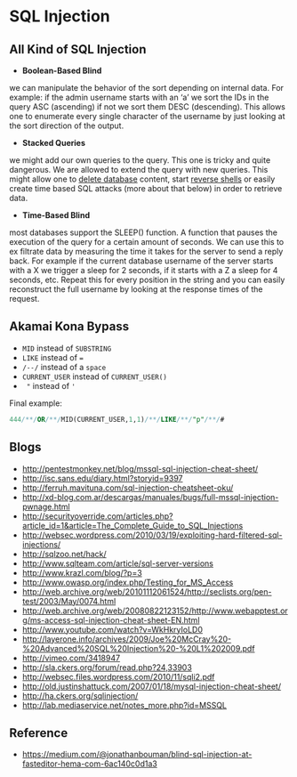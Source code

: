 # SQL Injection

## All Kind of SQL Injection 
   - **Boolean-Based Blind**
   
we can manipulate the behavior of the sort depending on internal data. For example: if the admin username starts with an ‘a’ we sort the IDs in the query ASC (ascending) if not we sort them DESC (descending). This allows one to enumerate every single character of the username by just looking at the sort direction of the output.

   - **Stacked Queries**

we might add our own queries to the query. This one is tricky and quite dangerous. We are allowed to extend the query with new queries. This might allow one to [delete database](https://stackoverflow.com/questions/12403662/how-to-remove-all-mysql-tables-from-the-command-line-without-drop-database-permi) content, start [reverse shells](https://security.stackexchange.com/questions/6919/leveraging-a-shell-from-sql-injection) or easily create time based SQL attacks (more about that below) in order to retrieve data.

   - **Time-Based Blind**

most databases support the SLEEP() function. A function that pauses the execution of the query for a certain amount of seconds. We can use this to ex filtrate data by measuring the time it takes for the server to send a reply back. For example if the current database username of the server starts with a X we trigger a sleep for 2 seconds, if it starts with a Z a sleep for 4 seconds, etc. Repeat this for every position in the string and you can easily reconstruct the full username by looking at the response times of the request.

## Akamai Kona Bypass 
   - `MID` instead of `SUBSTRING`
   - `LIKE` instead of `=`
   - `/--/` instead of a `space`
   - `CURRENT_USER` instead of `CURRENT_USER()`
   - ` "` instead of `'`

Final example: 

```sql
444/**/OR/**/MID(CURRENT_USER,1,1)/**/LIKE/**/"p"/**/#
```

## Blogs
   - http://pentestmonkey.net/blog/mssql-sql-injection-cheat-sheet/
   - http://isc.sans.edu/diary.html?storyid=9397
   - http://ferruh.mavituna.com/sql-injection-cheatsheet-oku/
   - http://xd-blog.com.ar/descargas/manuales/bugs/full-mssql-injection-pwnage.html
   - http://securityoverride.com/articles.php?article_id=1&article=The_Complete_Guide_to_SQL_Injections
   - http://websec.wordpress.com/2010/03/19/exploiting-hard-filtered-sql-injections/
   - http://sqlzoo.net/hack/
   - http://www.sqlteam.com/article/sql-server-versions
   - http://www.krazl.com/blog/?p=3
   - http://www.owasp.org/index.php/Testing_for_MS_Access
   - http://web.archive.org/web/20101112061524/http://seclists.org/pen-test/2003/May/0074.html
   - http://web.archive.org/web/20080822123152/http://www.webapptest.org/ms-access-sql-injection-cheat-sheet-EN.html
   - http://www.youtube.com/watch?v=WkHkryIoLD0
   - http://layerone.info/archives/2009/Joe%20McCray%20-%20Advanced%20SQL%20Injection%20-%20L1%202009.pdf
   - http://vimeo.com/3418947
   - http://sla.ckers.org/forum/read.php?24,33903
   - http://websec.files.wordpress.com/2010/11/sqli2.pdf
   - http://old.justinshattuck.com/2007/01/18/mysql-injection-cheat-sheet/
   - http://ha.ckers.org/sqlinjection/
   - http://lab.mediaservice.net/notes_more.php?id=MSSQL

## Reference
   - https://medium.com/@jonathanbouman/blind-sql-injection-at-fasteditor-hema-com-6ac140c0d1a3
